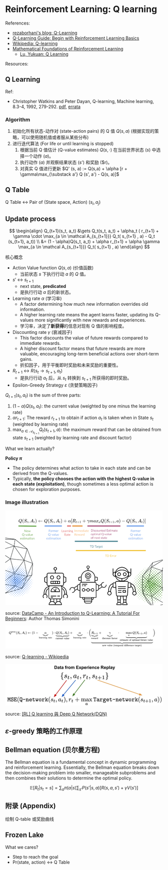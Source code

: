 # Reinforcement Learning: Q learning

References:

- [rezaborhani's blog: Q-Learning](https://rezaborhani.github.io/mlr/blog_posts/Reinforcement_Learning/Q_learning.html)
- [Q-Learning Guide: Begin with Reinforcement Learning Basics](https://www.simplilearn.com/tutorials/machine-learning-tutorial/what-is-q-learning)
- [Wikipedia: Q-learning](https://en.wikipedia.org/wiki/Q-learning)
- [Mathematical Foundations of Reinforcement Learning](https://github.com/MathFoundationRL/Book-Mathematical-Foundation-of-Reinforcement-Learning)
  - [Lu, Yukuan: Q Learning](https://lyk-love.cn/2024/06/22/q-learning/)

Resources:

## Q Learning

Ref:

- Christopher Watkins and Peter Dayan, Q-learning, Machine learning, 8.3-4, 1992, 279-292. [pdf](https://www.gatsby.ucl.ac.uk/~dayan/papers/cjch.pdf), [errata](https://www.gatsby.ucl.ac.uk/~dayan/papers/cjcherr.pdf)

### Algorithm

1. 初始化所有状态-动作对 (state-action pairs) 的 Q 值 $Q(s, a)$ (根据实现的策略，可以使用随机值或者服从某些分布)
2. 进行迭代算法 (For life or until learning is stopped)
   1. 根据当前 Q 值估计 (Q-value estimates) $Q(s, \cdot)$ 在当前世界状态 ($s$) 中选择一个动作 ($a$)。
   2. 执行动作 ($a$) 并观察结果状态 ($s’$) 和奖励 ($r)。
   3. 对真实 Q 值进行更新 $Q' (s, a) := Q(s,a) + \alpha [r + \gamma\max_{\substack a'} Q (s', a') - Q(s, a)]$

<!-- ![Q_Learning_Process](./02.assets/Q_Learning_Process_134331efc1.png)

source: [DataCamp - An Introduction to Q-Learning: A Tutorial For Beginners](https://www.datacamp.com/tutorial/introduction-q-learning-beginner-tutorial) -->

## Q Table

Q Table <-> Pair of (State space, Action) $(s_i, a_j)$

## Update process

$$
\begin{align}
Q_{t+1}(s_t, a_t)
&\gets Q_t(s_t, a_t) + \alpha_t ( r_{t+1} + \gamma \cdot \max_{a \in \mathcal A_{s_{t+1}}} Q_t( s_{t+1} , a) - Q_t (s_{t+1}, a_t)) \\
&= (1 - \alpha)Q(s_t, a_t) + \alpha r_{t+1} + \alpha \gamma \max_{a \in \mathcal A_{s_{t+1}}} Q_t( s_{t+1} , a)
\end{align}
$$

核心概念

- Action Value function $Q(s, a)$ (价值函数)
  - 当前状态 $s$ 下执行行动 $a$ 的 $Q$ 值。
- $s'$ <-> $s_{t+1}$
  - next state, **predicated**
  - 是执行行动 $a$ 后的新状态。
- Learning rate $\alpha$ (学习率)
  - A factor determining how much new information overrides old information.
  - A higher learning rate means the agent learns faster, updating its Q-values more significantly with new rewards and experiences.
  - 学习率，决定了**新获得**的信息对现有 Q 值的影响程度。
- Discounting rate $\gamma$ (衰减因子)
  - This factor discounts the value of future rewards compared to immediate rewards.
  - A higher discount factor means that future rewards are more valuable, encouraging long-term beneficial actions over short-term gains.
  - 折扣因子，用于平衡即时奖励和未来奖励的重要性。
- $R_{t+1}$ <-> $R(s_t \to s_{t+1}, a_t)$
  - 是执行行动 $a_t$ 后，从 $s_t$ 转换到 $s_{t+1}$ 所获得的即时奖励。
- Epsilon-Greedy Strategy $\varepsilon$ (贪婪策略因子)

$Q_{t+1}(s_t, a_t)$ is the sum of three parts:

1. $(1 - \alpha)Q(s_t, a_t)$: the current value (weighted by one minus the learning rate)
2. $\alpha r_{t+1}$: The reward $r_{t+1}$ to obtain if action $a_t$ is taken when in State $s_t$ (weighted by learning rate)
3. $\max_{a \in \mathcal A_{s_{t+1}}} Q_t( s_{t+1} , a)$: the maximum reward that can be obtained from state $s_{t+1}$ (weighted by learning rate and discount factor)

What we learn actually?

**Policy $\pi$**

- The policy determines what action to take in each state and can be derived from the Q-values.
- Typically, **the policy chooses the action with the highest Q-value in each state (exploitation)**, though sometimes a less optimal action is chosen for exploration purposes.

### Image illustration

![Equation Visuals from Thomas Simonini](./02.assets/image_d200c39908.png)

source: [DataCamp - An Introduction to Q-Learning: A Tutorial For Beginners](https://www.datacamp.com/tutorial/introduction-q-learning-beginner-tutorial): Author Thomas Simonini

![q-sum-of-3-parts](./02.assets/q-sum-of-3-parts.png)

source: [Q-learning - Wikipedia](https://en.wikipedia.org/wiki/Q-learning)

![exp-replay](./02.assets/exp-replay.png)

source: [\[RL\] Q learning 與 Deep Q Network(DQN)](https://hackmd.io/@YungHuiHsu/BJgnMHbUH6)

## $\varepsilon$-greedy 策略的工作原理

## Bellman equation (贝尔曼方程)

The Bellman equation is a fundamental concept in dynamic programming and reinforcement learning. Essentially, the Bellman equation breaks down the decision-making problem into smaller, manageable subproblems and then combines their solutions to determine the optimal policy.

$$
\mathbb{E}[R_t|s_t=s] = \sum_{a}\pi(a|s)\sum_{s'}P(s'|s,a)\left[R(s,a,s') + \gamma V(s') \right]
$$

## 附录 (Appendix)

绘制 Q-table 或奖励曲线

## Frozen Lake

What we cares?

- Step to reach the goal
- Pr(state, action) <-> Q Table
